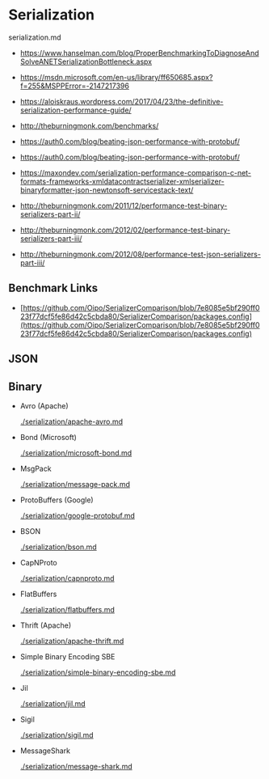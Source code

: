 # Serialization

serialization.md

*   https://www.hanselman.com/blog/ProperBenchmarkingToDiagnoseAndSolveANETSerializationBottleneck.aspx

*   https://msdn.microsoft.com/en-us/library/ff650685.aspx?f=255&MSPPError=-2147217396

*   https://aloiskraus.wordpress.com/2017/04/23/the-definitive-serialization-performance-guide/

*   http://theburningmonk.com/benchmarks/

*   https://auth0.com/blog/beating-json-performance-with-protobuf/

*   https://auth0.com/blog/beating-json-performance-with-protobuf/

*   https://maxondev.com/serialization-performance-comparison-c-net-formats-frameworks-xmldatacontractserializer-xmlserializer-binaryformatter-json-newtonsoft-servicestack-text/

*   http://theburningmonk.com/2011/12/performance-test-binary-serializers-part-ii/

*   http://theburningmonk.com/2012/02/performance-test-binary-serializers-part-iii/

*   http://theburningmonk.com/2012/08/performance-test-json-serializers-part-iii/

## Benchmark Links

*   [https://github.com/Oipo/SerializerComparison/blob/7e8085e5bf290ff023f77dcf5fe86d42c5cbda80/SerializerComparison/packages.config](https://github.com/Oipo/SerializerComparison/blob/7e8085e5bf290ff023f77dcf5fe86d42c5cbda80/SerializerComparison/packages.config)


## JSON

## Binary

*   Avro (Apache)

    [./serialization/apache-avro.md](./serialization/apache-avro.md)
    
*   Bond (Microsoft)

    [./serialization/microsoft-bond.md](./serialization/microsoft-bond.md) 
    
*   MsgPack
    
    [./serialization/message-pack.md](./serialization/message-pack.md)

*   ProtoBuffers (Google)

    [./serialization/google-protobuf.md](./serialization/google-protobuf.md)

*   BSON

    [./serialization/bson.md](./serialization/bson.md)

*   CapNProto

    [./serialization/capnproto.md](./serialization/capnproto.md)

*   FlatBuffers

    [./serialization/flatbuffers.md](./serialization/flatbuffers.md)

*   Thrift (Apache)

    [./serialization/apache-thrift.md](./serialization/apache-thrift.md)    

*   Simple Binary Encoding SBE

    [./serialization/simple-binary-encoding-sbe.md](./serialization/simple-binary-encoding-sbe.md)

*   Jil

    [./serialization/jil.md](./serialization/jil.md)

*   Sigil

    [./serialization/sigil.md](./serialization/sigil.md)

*   MessageShark

    [./serialization/message-shark.md](./serialization/message-shark.md)
    
